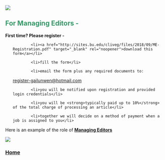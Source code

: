 <img src="http://sites.bu.edu/cliveg/files/2018/09/banner.jpg" class="alignright" />

<h2><strong><span style="color: #339966;">For Managing Editors -</span> </strong></h2>

<strong>First time? Please register - </strong>

<ul>

            <li><a href="http://sites.bu.edu/cliveg/files/2018/09/ME-Registration.pdf" target="_blank" rel="noopener">download this form</a></li>

            <li>fill the form</li>

            <li>email the form plus any required documents to:

<a href="mailto:register-gailunwen@hotmail.com"> register-gailunwen@hotmail.com</a></li>

            <li>you will be notified upon registration and provided login credentials</li>

            <li>you will be <strong>typically paid up to 10%</strong> of the total charge of processing an article</li>

            <li>together we will decide on a method of payment when a job is assigned to you</li>

</ul>

Here is an example of the role of <a href="http://sites.bu.edu/cliveg/files/2018/09/ME-How-It-Works-2.png" target="_blank" rel="noopener"><strong>Managing Editors </strong>

<img src="http://sites.bu.edu/cliveg/files/2018/09/ME-How-It-Works-2.png" /></a>

<h3><strong><a href="https://beijingkejiaodongli.github.io">Home</a></strong></h3>

<p style="text-align: right;"><strong> </strong></p>
